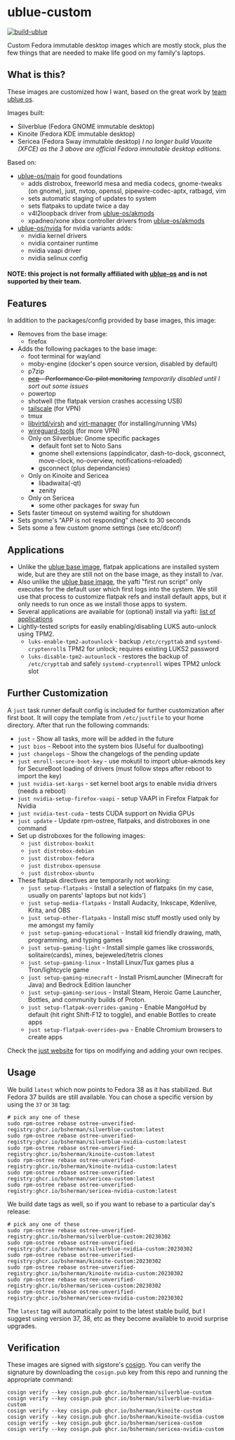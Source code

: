 # ublue-custom

[![build-ublue](https://github.com/bsherman/ublue-custom/actions/workflows/build.yml/badge.svg)](https://github.com/bsherman/ublue-custom/actions/workflows/build.yml)

Custom Fedora immutable desktop images which are mostly stock, plus the few things that are needed to make life good on my family's laptops.

## What is this?

These images are customized how I want, based on the great work by [team ublue os](https://github.com/ublue-os).

Images built:
- Silverblue (Fedora GNOME immutable desktop)
- Kinoite (Fedora KDE immutable desktop)
- Sericea (Fedora Sway immutable desktop)
*I no longer build Vauxite (XFCE) as the 3 above are official Fedora immutable desktop editions.*

Based on:
- [ublue-os/main](https://github.com/ublue-os/main) for good foundations
  - adds distrobox, freeworld mesa and media codecs, gnome-tweaks (on gnome), just, nvtop, openssl, pipewire-codec-aptx, ratbagd, vim
  - sets automatic staging of updates to system
  - sets flatpaks to update twice a day
  - v4l2loopback driver from [ublue-os/akmods](https://github.com/ublue-os/akmods)
  - xpadneo/xone xbox controller drivers from [ublue-os/akmods](https://github.com/ublue-os/akmods)
- [ublue-os/nvida](https://github.com/ublue-os/nvidia) for nvidia variants adds:
  - nvidia kernel drivers
  - nvidia container runtime
  - nvidia vaapi driver
  - nvidia selinux config

#### NOTE: this project is not formally affiliated with [ublue-os](https://github.com/ublue-os/) and is not supported by their team.

## Features

In addition to the packages/config provided by base images, this image:
- Removes from the base image:
  - firefox
- Adds the following packages to the base image:
  - foot terminal for wayland
  - moby-engine (docker's open source version, disabled by default)
  - p7zip
  - ~~[pcp](https://pcp.io/) - Performance Co-pilot monitoring~~ *temporarily disabled until I sort out some issues*
  - powertop
  - shotwell (the flatpak version crashes accessing USB)
  - [tailscale](https://tailscale.com/) (for VPN)
  - tmux
  - [libvirtd/virsh](https://libvirt.org/) and [virt-manager](https://virt-manager.org/) (for installing/running VMs)
  - [wireguard-tools](https://www.wireguard.com/) (for more VPN)
  - Only on Silverblue: Gnome specific packages
    - default font set to Noto Sans
    - gnome shell extensions (appindicator, dash-to-dock, gsconnect, move-clock, no-overview, notifications-reloaded)
    - gsconnect (plus dependancies)
  - Only on Kinoite and Sericea
    - libadwaita(-qt)
    - zenity
  - Only on Sericea
    - some other packages for sway fun
- Sets faster timeout on systemd waiting for shutdown
- Sets gnome's "APP is not responding" check to 30 seconds
- Sets some a few custom gnome settings (see etc/dconf)

## Applications

- Unlike the [ublue base image](https://github.com/ublue-os/base), flatpak applications are installed system wide, but are they are still not on the base image, as they install to /var.
- Also unlike the [ublue base image](https://github.com/ublue-os/base), the yafti "first run script" only executes for the default user which first logs into the system. We still use that process to customize flatpak refs and install default apps, but it only needs to run once as we install those apps to system.
- Several applications are available for (optional) install via yafti: [list of applications](https://github.com/bsherman/ublue-custom/blob/main/etc/yafti.yml#L24C5-L101)
- Lightly-tested scripts for easily enabling/disabling LUKS auto-unlock using TPM2.
  - `luks-enable-tpm2-autounlock` - backup `/etc/crypttab` and `systemd-cryptenroll`s TPM2 for unlock; requires existing LUKS2 password
  - `luks-disable-tpm2-autounlock` - restores the backup of `/etc/crypttab` and safely `systemd-cryptenroll` wipes TPM2 unlock slot

## Further Customization

A `just` task runner default config is included for further customization after first boot.
It will copy the template from `/etc/justfile` to your home directory.
After that run the following commands:

- `just` - Show all tasks, more will be added in the future
- `just bios` - Reboot into the system bios (Useful for dualbooting)
- `just changelogs` - Show the changelogs of the pending update
- `just enroll-secure-boot-key` - use mokutil to import ublue-akmods key for SecureBoot loading of drivers (must follow steps after reboot to import the key)
- `just nvidia-set-kargs` - set kernel boot args to enable nvidia drivers (needs a reboot)
- `just nvidia-setup-firefox-vaapi` - setup VAAPI in Firefox Flatpak for Nvidia
- `just nvidia-test-cuda` - tests CUDA support on Nvidia GPUs
- `just update` - Update rpm-ostree, flatpaks, and distroboxes in one command
- Set up distroboxes for the following images:
  - `just distrobox-boxkit`
  - `just distrobox-debian`
  - `just distrobox-fedora`
  - `just distrobox-opensuse`
  - `just distrobox-ubuntu`
- These flatpak directives are temporarily not working:
  - `just setup-flatpaks` - Install a selection of flatpaks (in my case, usually on parents' laptops but not kids')
  - `just setup-media-flatpaks` - Install Audacity, Inkscape, Kdenlive, Krita, and OBS
  - `just setup-other-flatpaks` - Install misc stuff mostly used only by me amongst my family
  - `just setup-gaming-educational` - Install kid friendly drawing, math, programming, and typing games
  - `just setup-gaming-light` - Install simple games like crosswords, solitaire(cards), mines, bejeweled/tetris clones
  - `just setup-gaming-linux` - Install Linux/Tux games plus a Tron/lightcycle game
  - `just setup-gaming-minecraft` - Install PrismLauncher (Minecraft for Java) and Bedrock Edition launcher
  - `just setup-gaming-serious` - Install Steam, Heroic Game Launcher, Bottles, and community builds of Proton.
  - `just setup-flatpak-overrides-gaming` - Enable MangoHud by default (hit right Shift-F12 to toggle), and enable Bottles to create apps
  - `just setup-flatpak-overrides-pwa` - Enable Chromium browsers to create apps

Check the [just website](https://just.systems) for tips on modifying and adding your own recipes.


## Usage

We build `latest` which now points to Fedora 38 as it has stabilized. But Fedora 37 builds are still available. You can chose a specific version by using the `37` or `38` tag:

    # pick any one of these
    sudo rpm-ostree rebase ostree-unverified-registry:ghcr.io/bsherman/silverblue-custom:latest
    sudo rpm-ostree rebase ostree-unverified-registry:ghcr.io/bsherman/silverblue-nvidia-custom:latest
    sudo rpm-ostree rebase ostree-unverified-registry:ghcr.io/bsherman/kinoite-custom:latest
    sudo rpm-ostree rebase ostree-unverified-registry:ghcr.io/bsherman/kinoite-nvidia-custom:latest
    sudo rpm-ostree rebase ostree-unverified-registry:ghcr.io/bsherman/sericea-custom:latest
    sudo rpm-ostree rebase ostree-unverified-registry:ghcr.io/bsherman/sericea-nvidia-custom:latest

We build date tags as well, so if you want to rebase to a particular day's release:
  
    # pick any one of these
    sudo rpm-ostree rebase ostree-unverified-registry:ghcr.io/bsherman/silverblue-custom:20230302
    sudo rpm-ostree rebase ostree-unverified-registry:ghcr.io/bsherman/silverblue-nvidia-custom:20230302
    sudo rpm-ostree rebase ostree-unverified-registry:ghcr.io/bsherman/kinoite-custom:20230302
    sudo rpm-ostree rebase ostree-unverified-registry:ghcr.io/bsherman/kinoite-nvidia-custom:20230302
    sudo rpm-ostree rebase ostree-unverified-registry:ghcr.io/bsherman/sericea-custom:20230302
    sudo rpm-ostree rebase ostree-unverified-registry:ghcr.io/bsherman/sericea-nvidia-custom:20230302

The `latest` tag will automatically point to the latest stable build, but I suggest using version 37, 38, etc as they become available to avoid surprise upgrades.

## Verification

These images are signed with sigstore's [cosign](https://docs.sigstore.dev/cosign/overview/). You can verify the signature by downloading the `cosign.pub` key from this repo and running the appropriate command:

    cosign verify --key cosign.pub ghcr.io/bsherman/silverblue-custom
    cosign verify --key cosign.pub ghcr.io/bsherman/silverblue-nvidia-custom
    cosign verify --key cosign.pub ghcr.io/bsherman/kinoite-custom
    cosign verify --key cosign.pub ghcr.io/bsherman/kinoite-nvidia-custom
    cosign verify --key cosign.pub ghcr.io/bsherman/sericea-custom
    cosign verify --key cosign.pub ghcr.io/bsherman/sericea-nvidia-custom
